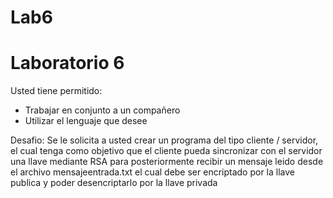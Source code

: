 # Lab6

# Laboratorio 6

Usted tiene permitido:
  - Trabajar en conjunto a un compañero
  - Utilizar el lenguaje que desee

Desafio:
  Se le solicita a usted crear un programa  del tipo cliente / servidor, el cual tenga como objetivo que el cliente pueda sincronizar con el servidor una llave mediante RSA para posteriormente recibir un mensaje leido desde el archivo mensajeentrada.txt el cual debe ser  encriptado por la llave publica  y poder desencriptarlo por la llave privada
  
  
